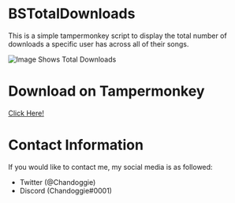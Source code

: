 # BSTotalDownloads
This is a simple tampermonkey script to display the total number of downloads a specific user has across all of their songs.

![Image Shows Total Downloads](https://i.imgur.com/YrTrJ3W.png)



# Download on Tampermonkey
[Click Here!](https://raw.githubusercontent.com/Chandoggie/BSTotalDownloads/master/BSTotalDownloads.user.js)



# Contact Information
If you would like to contact me, my social media is as followed: 
* Twitter (@Chandoggie)
* Discord (Chandoggie#0001)
